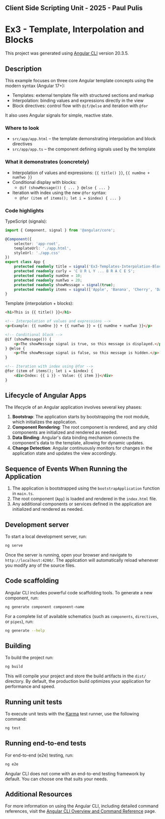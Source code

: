 ## Client Side Scripting Unit - 2025 - Paul Pulis

# Ex3 - Template, Interpolation and Blocks 

This project was generated using [Angular CLI](https://github.com/angular/angular-cli) version 20.3.5.

## Description 
This example focuses on three core Angular template concepts using the modern syntax (Angular 17+):

- Templates: external template file with structured sections and markup
- Interpolation: binding values and expressions directly in the view
- Block directives: control flow with `@if/@else` and iteration with `@for`

It also uses Angular signals for simple, reactive state.

### Where to look
- `src/app/app.html` – the template demonstrating interpolation and block directives
- `src/app/app.ts` – the component defining signals used by the template

### What it demonstrates (concretely)
- Interpolation of values and expressions: `{{ title() }}`, `{{ numOne + numTwo }}`
- Conditional display with blocks:
	- `@if (showMessage()) { ... } @else { ... }`
- Iteration with index using the new `@for` syntax:
	- `@for (item of items(); let i = $index) { ... }`

### Code highlights
TypeScript (signals):
```ts
import { Component, signal } from '@angular/core';

@Component({
	selector: 'app-root',
	templateUrl: './app.html',
	styleUrl: './app.css'
})
export class App {
	protected readonly title = signal('Ex3-Templates-Interpolation-Blocks');
	protected readonly curly = 'C U R L Y ... B R A C E S';
	protected readonly numOne = 10;
	protected readonly numTwo = 20;
	protected readonly showMessage = signal(true);
	protected readonly items = signal(['Apple', 'Banana', 'Cherry', 'Date']);
}
```

Template (interpolation + blocks):
```html
<h1>This is {{ title() }}</h1>

<!-- Interpolation of values and expressions -->
<p>Example: {{ numOne }} + {{ numTwo }} = {{ numOne + numTwo }}</p>

<!-- Conditional block -->
@if (showMessage()) {
	<p>The showMessage signal is true, so this message is displayed.</p>
} @else {
	<p>The showMessage signal is false, so this message is hidden.</p>
}

<!-- Iteration with index using @for -->
@for (item of items(); let i = $index) {
	<div>Index: {{ i }} - Value: {{ item }}</div>
}
```

## Lifecycle of Angular Apps

The lifecycle of an Angular application involves several key phases:
1. **Bootstrap**: The application starts by bootstrapping the root module, which initializes the application.
2. **Component Rendering**: The root component is rendered, and any child components are initialized    and rendered as needed.
3. **Data Binding**: Angular's data binding mechanism connects the component's data to the template, allowing for dynamic updates.
4. **Change Detection**: Angular continuously monitors for changes in the application state and updates the view accordingly.          

## Sequence of Events When Running the Application
1. The application is bootstrapped using the `bootstrapApplication` function in `main.ts`.
2. The root component (`App`) is loaded and rendered in the `index.html` file.
3. Any additional components or services defined in the application are initialized and rendered as needed.     

## Development server

To start a local development server, run:

```bash
ng serve
```

Once the server is running, open your browser and navigate to `http://localhost:4200/`. The application will automatically reload whenever you modify any of the source files.

## Code scaffolding

Angular CLI includes powerful code scaffolding tools. To generate a new component, run:

```bash
ng generate component component-name
```

For a complete list of available schematics (such as `components`, `directives`, or `pipes`), run:

```bash
ng generate --help
```

## Building

To build the project run:

```bash
ng build
```

This will compile your project and store the build artifacts in the `dist/` directory. By default, the production build optimizes your application for performance and speed.

## Running unit tests

To execute unit tests with the [Karma](https://karma-runner.github.io) test runner, use the following command:

```bash
ng test
```

## Running end-to-end tests

For end-to-end (e2e) testing, run:

```bash
ng e2e
```

Angular CLI does not come with an end-to-end testing framework by default. You can choose one that suits your needs.

## Additional Resources

For more information on using the Angular CLI, including detailed command references, visit the [Angular CLI Overview and Command Reference](https://angular.dev/tools/cli) page.
